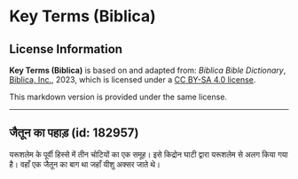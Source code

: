 # Key Terms (Biblica)

## License Information

**Key Terms (Biblica)** is based on and adapted from: _Biblica Bible Dictionary_, [Biblica, Inc.](https://www.biblica.com/), 2023, which is licensed under a [CC BY-SA 4.0 license](https://creativecommons.org/licenses/by-sa/4.0/legalcode.en).

This markdown version is provided under the same license.



--------------------------------

## जैतून का पहाड़ (id: 182957)

यरूशलेम के पूर्वी हिस्से में तीन चोटियों का एक समूह। इसे किद्रोन घाटी द्वारा यरूशलेम से अलग किया गया है। वहाँ एक जैतून का बाग था जहाँ यीशु अक्सर जाते थे।


